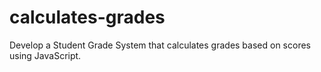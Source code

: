 # calculates-grades
Develop a Student Grade System that calculates grades based on scores using JavaScript. 
